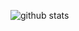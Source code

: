 ![  github stats]( 	https://github-readme-stats.vercel.app/api/top-langs/?username=JulioDomanski&theme=blue-green)
